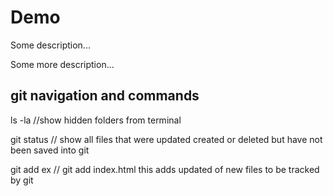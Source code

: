 # Demo

Some description...

Some more description...

## git navigation and commands

ls -la //show hidden folders from terminal

git status // show all files that were updated created or deleted but have not been saved into git

git add<file> ex // git add index.html this adds updated of new files to be tracked by git

